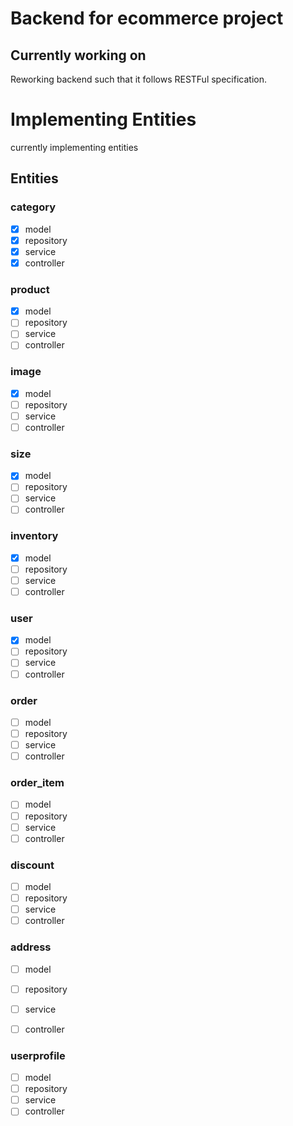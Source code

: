 # Backend for ecommerce project
## Currently working on
Reworking backend such that it follows RESTFul specification. 

# Implementing Entities
currently implementing entities

## Entities
### category
- [x] model
- [x] repository
- [x] service
- [x] controller

### product
- [x] model
- [ ] repository
- [ ] service
- [ ] controller

### image
- [x] model
- [ ] repository
- [ ] service
- [ ] controller

### size
- [x] model
- [ ] repository
- [ ] service
- [ ] controller

### inventory
- [x] model
- [ ] repository
- [ ] service
- [ ] controller

### user
- [x] model
- [ ] repository
- [ ] service
- [ ] controller

### order
- [ ] model
- [ ] repository
- [ ] service
- [ ] controller

### order_item
- [ ] model
- [ ] repository
- [ ] service
- [ ] controller

### discount
- [ ] model
- [ ] repository
- [ ] service
- [ ] controller

### address
- [ ] model
- [ ] repository
- [ ] service
- [ ] controller


### userprofile
- [ ] model
- [ ] repository
- [ ] service
- [ ] controller
